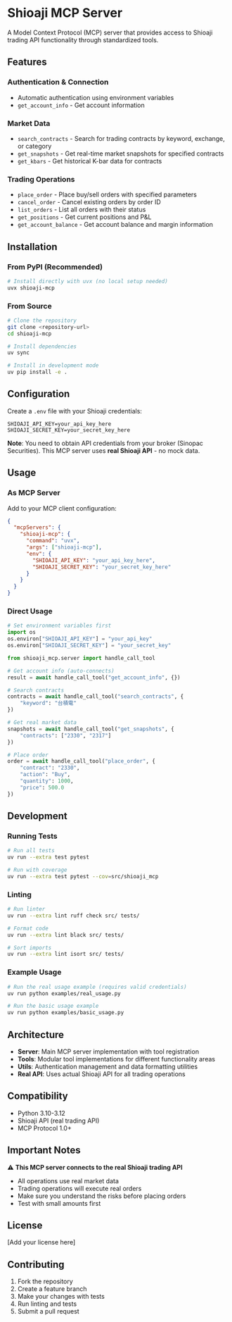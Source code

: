 # Shioaji MCP Server

A Model Context Protocol (MCP) server that provides access to Shioaji trading API functionality through standardized tools.

## Features

### Authentication & Connection
- Automatic authentication using environment variables
- `get_account_info` - Get account information

### Market Data
- `search_contracts` - Search for trading contracts by keyword, exchange, or category
- `get_snapshots` - Get real-time market snapshots for specified contracts
- `get_kbars` - Get historical K-bar data for contracts

### Trading Operations
- `place_order` - Place buy/sell orders with specified parameters
- `cancel_order` - Cancel existing orders by order ID
- `list_orders` - List all orders with their status
- `get_positions` - Get current positions and P&L
- `get_account_balance` - Get account balance and margin information

## Installation

### From PyPI (Recommended)

```bash
# Install directly with uvx (no local setup needed)
uvx shioaji-mcp
```

### From Source

```bash
# Clone the repository
git clone <repository-url>
cd shioaji-mcp

# Install dependencies
uv sync

# Install in development mode
uv pip install -e .
```

## Configuration

Create a `.env` file with your Shioaji credentials:

```env
SHIOAJI_API_KEY=your_api_key_here
SHIOAJI_SECRET_KEY=your_secret_key_here
```

**Note**: You need to obtain API credentials from your broker (Sinopac Securities). This MCP server uses **real Shioaji API** - no mock data.

## Usage

### As MCP Server

Add to your MCP client configuration:

```json
{
  "mcpServers": {
    "shioaji-mcp": {
      "command": "uvx",
      "args": ["shioaji-mcp"],
      "env": {
        "SHIOAJI_API_KEY": "your_api_key_here",
        "SHIOAJI_SECRET_KEY": "your_secret_key_here"
      }
    }
  }
}
```

### Direct Usage

```python
# Set environment variables first
import os
os.environ["SHIOAJI_API_KEY"] = "your_api_key"
os.environ["SHIOAJI_SECRET_KEY"] = "your_secret_key"

from shioaji_mcp.server import handle_call_tool

# Get account info (auto-connects)
result = await handle_call_tool("get_account_info", {})

# Search contracts
contracts = await handle_call_tool("search_contracts", {
    "keyword": "台積電"
})

# Get real market data
snapshots = await handle_call_tool("get_snapshots", {
    "contracts": ["2330", "2317"]
})

# Place order
order = await handle_call_tool("place_order", {
    "contract": "2330",
    "action": "Buy", 
    "quantity": 1000,
    "price": 500.0
})
```

## Development

### Running Tests

```bash
# Run all tests
uv run --extra test pytest

# Run with coverage
uv run --extra test pytest --cov=src/shioaji_mcp
```

### Linting

```bash
# Run linter
uv run --extra lint ruff check src/ tests/

# Format code
uv run --extra lint black src/ tests/

# Sort imports
uv run --extra lint isort src/ tests/
```

### Example Usage

```bash
# Run the real usage example (requires valid credentials)
uv run python examples/real_usage.py

# Run the basic usage example
uv run python examples/basic_usage.py
```

## Architecture

- **Server**: Main MCP server implementation with tool registration
- **Tools**: Modular tool implementations for different functionality areas
- **Utils**: Authentication management and data formatting utilities
- **Real API**: Uses actual Shioaji API for all trading operations

## Compatibility

- Python 3.10-3.12
- Shioaji API (real trading API)
- MCP Protocol 1.0+

## Important Notes

⚠️ **This MCP server connects to the real Shioaji trading API**
- All operations use real market data
- Trading operations will execute real orders
- Make sure you understand the risks before placing orders
- Test with small amounts first

## License

[Add your license here]

## Contributing

1. Fork the repository
2. Create a feature branch
3. Make your changes with tests
4. Run linting and tests
5. Submit a pull request